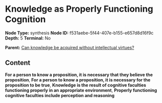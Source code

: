 # Knowledge as Properly Functioning Cognition

**Node Type:** synthesis
**Node ID:** f531aebe-5f44-407e-b155-e657d8d16f9c
**Depth:** 5
**Terminal:** No

**Parent:** [Can knowledge be acquired without intellectual virtues?](can-knowledge-be-acquired-without-intellectual-virtues-antithesis-7f79b763-30ac-4064-9d0d-e3a294d1a4e8.md)

## Content

**For a person to know a proposition, it is necessary that they believe the proposition**, **For a person to know a proposition, it is necessary for the proposition to be true**, **Knowledge is the result of cognitive faculties functioning properly in an appropriate environment**, **Properly functioning cognitive faculties include perception and reasoning**

